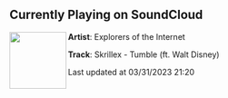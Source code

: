 ## Currently Playing on SoundCloud

[<img align="left" width="100" src="https://i1.sndcdn.com/artworks-bLpoIsq77gQlahLE-5C4fCQ-t500x500.jpg">](https://soundcloud.com/explorersoftheinternet/rumble-lololol)

**Artist**: Explorers of the Internet 

**Track**: Skrillex -  Tumble (ft. Walt Disney)

Last updated at 03/31/2023 21:20
